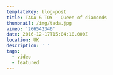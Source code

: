 ```yaml
---
templateKey: blog-post
title: TADA & TOY - Queen of diamonds
thumbnail: /img/tada.jpg
vimeo: '266542346'
date: 2016-12-17T15:04:10.000Z
location: UK
description: ' '
tags:
  - video
  - featured
---
```


